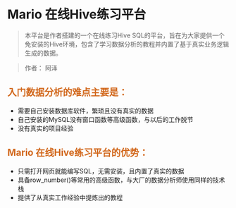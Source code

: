 # Mario 在线Hive练习平台

> 本平台是作者搭建的一个在线练习Hive SQL的平台，旨在为大家提供一个免安装的Hive环境，包含了学习数据分析的教程并内置了基于真实业务逻辑生成的数据。
 
>作者： 阿泽

## <font color=#D2691E	>入门数据分析的难点主要是：</font>
- 需要自己安装数据库软件，繁琐且没有真实的数据
- 自己安装的MySQL没有窗口函数等高级函数，与以后的工作脱节
- 没有真实的项目经验

## <font color=#D2691E	>Mario 在线Hive练习平台的优势：</font>
- 只需打开网页就能编写SQL，无需安装，且内置了真实的数据
- 具备row_number()等常用的高级函数，与大厂的数据分析师使用同样的技术栈
- 提供了从真实工作经验中提炼出的教程

